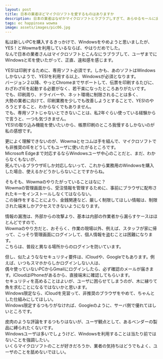 ```yaml
---
layout: post
title: 日本の業者ほどマイクロソフトを愛するものはありますか
description: 日本の業者はなぜかマイクロソフトとラブラブしすぎて、あらゆるモールに出店するECオペレーターこそ、Windowsをやめられないことって、気づいた。
tags: ec happinsea wowma
image: assets/images/pic06.jpg
---
```


私は新しいPCを購入するきっかけで、Windowsをやめようと思いましたが、<br>
YES！とWowmaを利用しているならば、やはりだめでした。<br>
なんで日本の業者さんはマイクロソフトとこんなにラブラブして、ユーザまでにWindowsとIEを使いたがって、正直、違和感を感じます。<br>

YES!は印刷するために、専用ソフト必須です。しかも、あのソフトはWindowsしかないようで、YES!を利用する以上、Windowsが必須となります。<br>
バージョン２以降、やっとChromeまでサポートして、伝票を印刷するたびに、わざわざIEを起動する必要がなく、若干楽になったところありがたいです。<br>
でも、印刷周り、ドライバーや、ネット環境に制限されることは多く、<br>
大勢の業者に向けて、印刷業務を少しでも改善しようとすることで、YES!のやろうとすること、わからなくでもありません。<br>
でも、専用ソフトじゃないとできないことは、私2年ぐらい使っている経験からで言うと、一つも気づきません。<br>
YES!の取り込み機能を使いたいから、帳票印刷のところ我慢するしかないのが私の感想です。<br>

更によく理解できないのが、Wowmaとセコムは手を組んで、マイクロソフトでも非推奨のIEをどうしてもユーザに使いたがるところです。<br>
Microsoft Edgeまで対応するならWindowsユーザ中心のことだと、まだ、わからなくもないが、<br>
死んでいるブラウザIEしか対応しないって、これから業務用のWindowsを購入した場合、使えるかどうかしらないことですからね。<br>

そもそも、Wowmaのやりたがっていることはなに？<br>
Wowmaの管理画面から、受注情報を管理するために、事前にブラウザに配布されたキーをインストールしなくてはならない。<br>
この操作をすることにより、金銭関連など、厳しく制限してほしい情報は、制限された端末しかアクセスできないようになります。<br>

情報の漏洩は、外部からの攻撃より、基本は内部の作業者から漏らすケースはほとんどですので、<br>
Wowmaのやり方だと、おそらく、作業の現場以外、例えば、スタッフが家に帰って、こっそり管理画面にログインして、個人情報を盗むことは困難になります。<br>
こちらは、普段と異なる場所からのログインを防いています。<br>

但し、似たようななセキュリティ要件は、iCloudや、Googleでもあります。例えば、いつもスマホからしかログインしない人は、<br>
偶々使っていないPCからGmailにログインしたら、必ず確認のメールが届きます。iCloudはiPhoneがあるから、直接端末に確認してもらいます。<br>
セキュリティを高めることはよいが、ユーザに困らせてしまうのが、木に縁りて魚を求むことになるではないかと思います。<br>
Windows限定なら、iCloudを見習って、非推奨のブラウザをやめて、ちゃんとした仕組みにしてほしい。<br>
Windows限定するつもりがなければ、Googleのように、サーバ側で優れてほしいところです。<br>

皮肉のような評論をするつもりはないが、ユーザ観点として、あるベンダーの製品に縛られたくないです。<br>
Windowsユーザは多いでしょうけど、Windowsを利用することは当たり前ではないことを強調したい。<br>
いくらマイクロソフトのことが好きだろうか、業者の気持ちはどうでもよく、ユーザのことを舐めないでほしい。<br>
